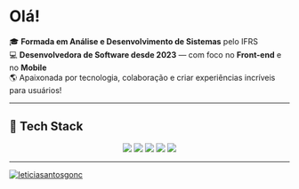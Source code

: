 # Olá! 

🎓 **Formada em Análise e Desenvolvimento de Sistemas** pelo IFRS  
💻 **Desenvolvedora de Software desde 2023** — com foco no **Front-end** e no **Mobile**  
🌎 Apaixonada por tecnologia, colaboração e criar experiências incríveis para usuários!

---
## 🚀 Tech Stack

<div align="center">
  <img src="https://img.shields.io/badge/React-61DAFB?style=for-the-badge&logo=react&logoColor=white"/>
  <img src="https://img.shields.io/badge/TypeScript-3178C6?style=for-the-badge&logo=typescript&logoColor=white" />
  <img src="https://img.shields.io/badge/JavaScript-F7DF1E?style=for-the-badge&logo=javascript&logoColor=white" />
  <img src="https://img.shields.io/badge/Flutter-02569B?style=for-the-badge&logo=flutter&logoColor=white" />
  <img src="https://img.shields.io/badge/Java-007396?style=for-the-badge&logo=java&logoColor=white" />
</div>

---

  [![leticiasantosgonc](https://github-readme-stats.vercel.app/api/top-langs/?username=leticiasantosgonc&hide=html&layout=compact&theme=dark)](https://github.com/leticiasantosgonc/)
